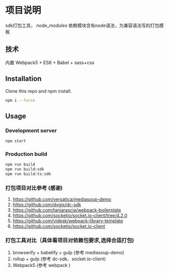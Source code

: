 # 项目说明
 sdk打包工具， node_modules 依赖模块含有node语法，为兼容语法写的打包模板

## 技术

内置 Webpack5 + ES6 + Babel + sass+css

## Installation
Clone this repo and npm install.

```bash
npm i --force
```

## Usage

### Development server
```bash
npm start
```

### Production build

```bash
npm run build
npm run build:sdk
npm run build:ts:sdk
```

### 打包项目对比参考 (感谢)
1.  https://github.com/versatica/mediasoup-demo
2.  https://github.com/dvgis/dc-sdk
3.  https://github.com/taniarascia/webpack-boilerplate
4.  https://github.com/socketio/socket.io-client/tree/4.2.0
5.  https://github.com/videsk/webpack-library-template
6.  https://github.com/socketio/socket.io-client

### 打包工具对比（具体看项目对依赖包要求,选择合适打包)
1. browserify + babelify + gulp (参考 mediasoup-demo)
2. rollup  + gulp   (参考 dc-sdk、socket.io-client)
3. Webpack5   (参考 webpack )









